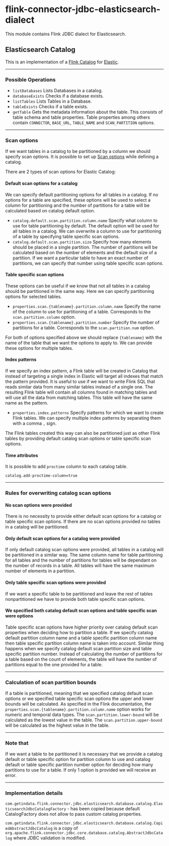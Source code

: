 # flink-connector-jdbc-elasticsearch-dialect

This module contains Flink JDBC dialect for Elasticsearch.

## Elasticsearch Catalog

This is an implementation of
a [Flink Catalog](https://nightlies.apache.org/flink/flink-docs-master/docs/dev/table/catalogs/)
for [Elastic](https://www.elastic.co/).

---

### Possible Operations

- `listDatabases` Lists Databases in a catalog.
- `databaseExists` Checks if a database exists.
- `listTables` Lists Tables in a Database.
- `tableExists` Checks if a table exists.
- `getTable` Gets the metadata information about the table. This consists of table schema and table properties. Table
  properties among others contain `CONNECTOR`, `BASE_URL`, `TABLE_NAME` and `SCAN_PARTITION` options.

---

### Scan options

If we want tables in a catalog to be partitioned by a column we should specify scan options.
It is possible to set
up [Scan options](https://nightlies.apache.org/flink/flink-docs-release-1.15/docs/connectors/table/jdbc/#scan-partition-column:~:text=than%201%20second.-,scan.partition.column,-optional)
while defining a catalog.

There are 2 types of scan options for Elastic Catalog:

#### Default scan options for a catalog

We can specify default partitioning options for all tables in a catalog. If no options for a table are specified, these
options will be used to
select a column for partitioning and the number of partitions for a table will be calculated based on catalog default
option.

- `catalog.default.scan.partition.column.name` Specify what column to use for table partitioning by default. The default
  option will be used
  for all tables in a catalog. We can overwrite a column to use for partitioning of a table by specifying table specific
  scan options.
- `catalog.default.scan.partition.size` Specify how many elements should be placed in a single partition. The number of
  partitions will be calculated based on the number of elements and the default size of a partition. If we want a
  particular table
  to have an exact number of partitions, we can specify that number using table specific scan options.

#### Table specific scan options

These options can be useful if we know that not all tables in a catalog should be partitioned in the same way. Here
we can specify partitioning options for selected tables.

- `properties.scan.{tablename}.partition.column.name` Specify the name of the column to use for partitioning of a table.
  Corresponds to the `scan.partition.column` option.
- `properties.scan.{tablename}.partition.number` Specify the number of partitions for a table. Corresponds to the
  `scan.partition.num` option.

For both of options specified above we should replace `{tablename}` with the name of the table that we want the options
to apply to.
We can provide these options for multiple tables.

#### Index patterns

If we specify an index pattern, a Flink table will be created in Catalog that instead of targeting a single index in
Elastic will target all indexes that match
the pattern provided. It is useful to use if we want to write Flink SQL that reads similar data from many similar tables
instead of a single one.
The resulting Flink table will contain all columns found in matching tables and will use all the data from matching
tables.
This table will have the same name as the pattern.

- `properties.index.patterns` Specify patterns for which we want to create Flink tables. We can specify multiple index
  patterns by
  separating them with a comma `,` sign.

The Flink tables created this way can also be partitioned just as other Flink tables by providing default catalog scan
options or table specific scan options.

#### Time attributes

It is possible to add `proctime` column to each catalog table.

```properties
catalog.add-proctime-column=true
```

---

### Rules for overwriting catalog scan options

#### No scan options were provided

There is no necessity to provide either default scan options for a catalog or table specific scan options. If there are
no scan options provided
no tables in a catalog will be partitioned.

#### Only default scan options for a catalog were provided

If only default catalog scan options were provided, all tables in a catalog will be partitioned in a similar way. The
same column name for table partitioning for all tables and
the number of partitions for tables will be dependant on the number of records in a table. All tables will have the same
maximum number of elements in a partition.

#### Only table specific scan options were provided

If we want a specific table to be partitioned and leave the rest of tables nonpartitioned we have to provide both table
specific scan options.

#### We specified both catalog default scan options and table specific scan were options

Table specific scan options have higher priority over catalog default scan properties when deciding how to partition a
table.
If we specify catalog default partition column name and a table specific partition column name then table specific
partition column name is taken into account.
Similar thing happens when we specify catalog default scan partition size and table specific partition number. Instead
of calculating the number of partitions for a table
based on the count of elements, the table will have the number of partitions equal to the one provided for a table.

--- 

### Calculation of scan partition bounds

If a table is partitioned, meaning that we specified catalog default scan options or we specified table specific scan
options the upper and lower bounds will be calculated.
As specified in the Flink documentation, the `properties.scan.{tablename}.partition.column.name` option works for
numeric and temporal data types.
The `scan.partition.lower-bound` will be calculated as the lowest value in the table.
The `scan.partition.upper-bound` will be calculated as the highest value in the table.

---

### Note that

If we want a table to be partitioned it is necessary that we provide a catalog default or table specific option for
partition column to use and
catalog default or table specific partition number option for deciding how many partitions to use for a table.
If only 1 option is provided we will receive an error.

---

### Implementation details

`com.getindata.flink.connector.jdbc.elasticsearch.database.catalog.ElasticsearchJdbcCatalogFactory` - has been copied
because default CatalogFactory does not allow to pass custom catalog properties.

`com.getindata.flink.connector.jdbc.elasticsearch.database.catalog.CopiedAbstractJdbcCatalog` is a copy of
`org.apache.flink.connector.jdbc.core.database.catalog.AbstractJdbcCatalog` where JDBC validation is modified.
